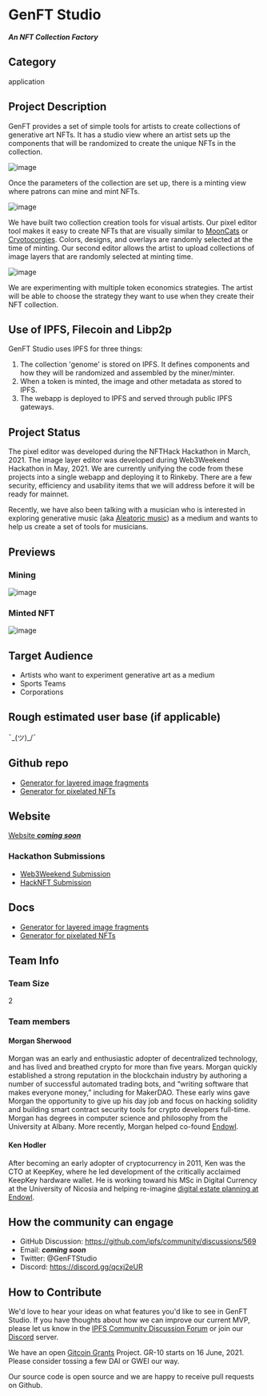 # GenFT Studio
***An NFT Collection Factory***

## Category
application

## Project Description
GenFT provides a set of simple tools for artists to create collections of generative art NFTs. It has a studio view where an artist sets up the components that will be randomized to create the unique NFTs in the collection.

![image](https://raw.githubusercontent.com/Genft-Studio/genft/cbfe9eca9497fa36c67966cceb7cdfcdc6b44417/media/genome-confirmation-view.png)

Once the parameters of the collection are set up, there is a minting view where patrons can mine and mint NFTs.

![image](https://github.com/Genft-Studio/genft/blob/main/media/mining-view.png?raw=true)

We have built two collection creation tools for visual artists. Our pixel editor tool makes it easy to create NFTs that are visually similar to [MoonCats](https://mooncatrescue.com/) or [Cryotocorgies](https://cryptocorgis.co/corgis). Colors, designs, and overlays are randomly selected at the time of minting. Our second editor allows the artist to upload collections of image layers that are randomly selected at minting time.

![image](https://github.com/Genft-Studio/genft/blob/main/media/6-bit.png?raw=true)

We are experimenting with multiple token economics strategies. The artist will be able to choose the strategy they want to use when they create their NFT collection.

## Use of IPFS, Filecoin and Libp2p
GenFT Studio uses IPFS for three things:
1) The collection 'genome' is stored on IPFS. It defines components and how they will be randomized and assembled by the miner/minter. 
2) When a token is minted, the image and other metadata as stored to IPFS.
3) The webapp is deployed to IPFS and served through public IPFS gateways.

## Project Status
The pixel editor was developed during the NFTHack Hackathon in March, 2021. The image layer editor was developed during Web3Weekend Hackathon in May, 2021. We are currently unifying the code from these projects into a single webapp and deploying it to Rinkeby. There are a few security, efficiency and usability items that we will address before it will be ready for mainnet.

Recently, we have also been talking with a musician who is interested in exploring generative music (aka [Aleatoric music](https://en.wikipedia.org/wiki/Aleatoric_music)) as a medium and wants to help us create a set of tools for musicians.

## Previews
<!--Add some screenshots to give a preview of your product-->
### Mining
![image](https://github.com/Genft-Studio/genft/blob/main/media/mining-view.png?raw=true)

### Minted NFT
![image](https://github.com/Genft-Studio/genft/blob/main/media/example-generated-nft.png?raw=true)

## Target Audience
- Artists who want to experiment generative art as a medium
- Sports Teams
- Corporations

## Rough estimated user base (if applicable)
¯\_(ツ)_/¯

## Github repo
- [Generator for layered image fragments](https://github.com/Genft-Studio/genft)
- [Generator for pixelated NFTs](https://github.com/Genft-Studio/six-bit)

## Website
[Website ***coming soon***](https://genft.studio)

### Hackathon Submissions
- [Web3Weekend Submission](https://showcase.ethglobal.co/web3weekend/nft-factory-factory)
- [HackNFT Submission](https://showcase.ethglobal.co/nfthack/generative-art-nfts-with-gashapon)

## Docs
<!--Including a link to your project docs!-->
- [Generator for layered image fragments](https://github.com/Genft-Studio/genft)
- [Generator for pixelated NFTs](https://github.com/Genft-Studio/six-bit)

## Team Info

### Team Size
2

### Team members
#### Morgan Sherwood
Morgan was an early and enthusiastic adopter of decentralized technology, and has lived and breathed crypto for more than five years. Morgan quickly established a strong reputation in the blockchain industry by authoring a number of successful automated trading bots, and “writing software that makes everyone money,” including for MakerDAO. These early wins gave Morgan the opportunity to give up his day job and focus on hacking solidity and building smart contract security tools for crypto developers full-time. Morgan has degrees in computer science and philosophy from the University at Albany. More recently, Morgan helped co-found [Endowl](https://endowl.com).

#### Ken Hodler
After becoming an early adopter of cryptocurrency in 2011, Ken was the CTO at KeepKey, where he led development of the critically acclaimed KeepKey hardware wallet. He is working toward his MSc in Digital Currency at the University of Nicosia and helping re-imagine [digital estate planning at Endowl](https://endowl.com).

## How the community can engage
* GitHub Discussion: https://github.com/ipfs/community/discussions/569
* Email: ***coming soon***
* Twitter: @GenFTStudio
* Discord: https://discord.gg/qcxj2eUR

## How to Contribute
<!--How can the community contribute to your project?-->
We'd love to hear your ideas on what features you'd like to see in GenFT Studio. If you have thoughts about how we can improve our current MVP, please let us know in the [IPFS Community Discussion Forum](https://github.com/ipfs/community/discussions/569) or join our [Discord](https://discord.gg/qcxj2eUR) server.

We have an open [Gitcoin Grants](https://gitcoin.co/grants/2390/genft-studio) Project. GR-10 starts on 16 June, 2021. Please consider tossing a few DAI or GWEI our way.

Our source code is open source and we are happy to receive pull requests on Github.
